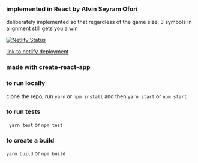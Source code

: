 ### implemented in React by Alvin Seyram Ofori

 deliberately implemented so that regardless of the game size, 3 symbols in alignment still gets you a win

[![Netlify Status](https://api.netlify.com/api/v1/badges/72403e8b-2e30-48d0-b14f-6c80d6fdc1da/deploy-status)](https://app.netlify.com/sites/alvin-seyram-ofori-grain-tictactoe/deploys)

[link to netlify deployment](https://alvin-seyram-ofori-grain-tictactoe.netlify.app)

### made with create-react-app

### to run locally
clone the repo, run ```yarn``` or ```npm install``` and then ```yarn start``` or ```npm start```


### to run tests
``` yarn test``` or ```npm test```


### to create a build
```yarn build``` or ```npm build```
